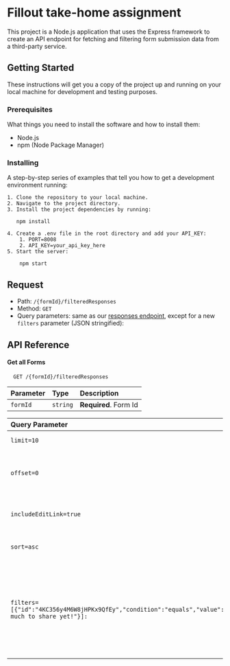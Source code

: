 
# Fillout take-home assignment

This project is a Node.js application that uses the Express framework to create an API endpoint for fetching and filtering form submission data from a third-party service.

## Getting Started
These instructions will get you a copy of the project up and running on your local machine for development and testing purposes.
### Prerequisites
What things you need to install the software and how to install them:

- Node.js
- npm (Node Package Manager)
### Installing
A step-by-step series of examples that tell you how to get a development environment running:

    1. Clone the repository to your local machine.
    2. Navigate to the project directory.
    3. Install the project dependencies by running:
       
       npm install

    4. Create a .env file in the root directory and add your API_KEY:
        1. PORT=8008
        2. API_KEY=your_api_key_here
    5. Start the server:
    
        npm start
    


## Request
- Path: `/{formId}/filteredResponses`
- Method: `GET`
- Query parameters: same as our [responses endpoint](https://www.fillout.com/help/fillout-rest-api#d8b24260dddd4aaa955f85e54f4ddb4d), except for a new `filters` parameter (JSON stringified):


## API Reference

#### Get all Forms

```http
  GET /{formId}/filteredResponses
```

| Parameter | Type     | Description                |
| :-------- | :------- | :------------------------- |
| `formId` | `string` | **Required**. Form Id |


| Query Parameter | Type     | Description                       |
| :-------- | :------- | :-------------------------------- |
| `limit=10`      | `string` | **Optional**. Limits the number of responses to return to 10 |
| `offset=0`      | `string` | **Optional**. Used for pagination, indicating the starting point for the query results. '0' means starting from the first result |
| `includeEditLink=true`      | `string` | **Optional**. Suggests that the response should include edit links for the filtered responses. |
| `sort=asc`      | `string` | **Optional**. Indicates the sorting order of the results should be ascending |
| `filters=[{"id":"4KC356y4M6W8jHPKx9QfEy","condition":"equals","value":"Nothing much to share yet!"}]:`      | `string` | **Optional**. A JSON-encoded array of filter objects. Each object specifies a field to filter by, with properties like id, condition, and value. This filter will only return responses where the field with ID 4KC356y4M6W8jHPKx9QfEy equals the string "Nothing much to share yet!". |

